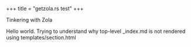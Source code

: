 +++
title = "getzola.rs test"
+++

Tinkering with Zola

<!-- more -->

Hello world. Trying to understand why top-level _index.md is not rendered using templates/section.html
